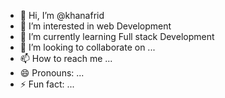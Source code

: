 - 👋 Hi, I’m @khanafrid
- 👀 I’m interested in web Development
- 🌱 I’m currently learning Full stack Development
- 💞️ I’m looking to collaborate on ...
- 📫 How to reach me ...
- 😄 Pronouns: ...
- ⚡ Fun fact: ...

<!---
khanafrid07/khanafrid07 is a ✨ special ✨ repository because its `README.md` (this file) appears on your GitHub profile.
You can click the Preview link to take a look at your changes.
--->
